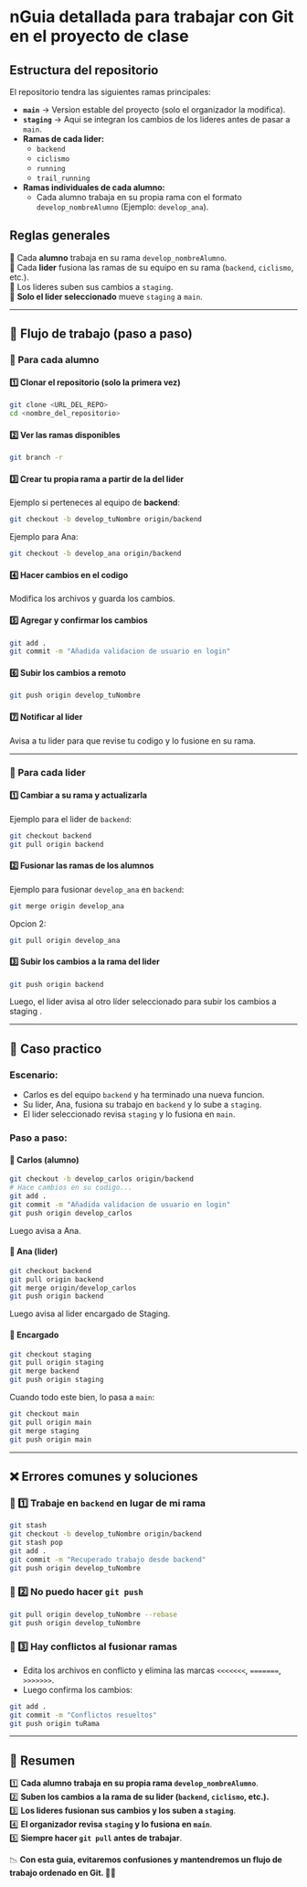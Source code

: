 # nGuia detallada para trabajar con Git en el proyecto de clase

## Estructura del repositorio
El repositorio tendra las siguientes ramas principales:

- **`main`** → Version estable del proyecto (solo el organizador la modifica).
- **`staging`** → Aqui se integran los cambios de los lideres antes de pasar a `main`.
- **Ramas de cada lider:**
  - `backend`
  - `ciclismo`
  - `running`
  - `trail_running`
- **Ramas individuales de cada alumno:**
  - Cada alumno trabaja en su propia rama con el formato `develop_nombreAlumno` (Ejemplo: `develop_ana`).

## Reglas generales
💚 Cada **alumno** trabaja en su rama `develop_nombreAlumno`.  
💚 Cada **lider** fusiona las ramas de su equipo en su rama (`backend`, `ciclismo`, etc.).  
💚 Los lideres suben sus cambios a `staging`.  
💚 **Solo el lider seleccionado** mueve `staging` a `main`.  

---

## 🚀 Flujo de trabajo (paso a paso)

### 👥 Para cada alumno
#### 1️⃣ Clonar el repositorio (solo la primera vez)
```sh
git clone <URL_DEL_REPO>
cd <nombre_del_repositorio>
```

#### 2️⃣ Ver las ramas disponibles
```sh
git branch -r
```

#### 3️⃣ Crear tu propia rama a partir de la del lider
Ejemplo si perteneces al equipo de **backend**:
```sh
git checkout -b develop_tuNombre origin/backend
```
Ejemplo para Ana:
```sh
git checkout -b develop_ana origin/backend
```

#### 4️⃣ Hacer cambios en el codigo
Modifica los archivos y guarda los cambios.

#### 5️⃣ Agregar y confirmar los cambios
```sh
git add .
git commit -m "Añadida validacion de usuario en login"
```

#### 6️⃣ Subir los cambios a remoto
```sh
git push origin develop_tuNombre
```

#### 7️⃣ Notificar al lider
Avisa a tu lider para que revise tu codigo y lo fusione en su rama.

---

### 👑 Para cada lider
#### 1️⃣ Cambiar a su rama y actualizarla
Ejemplo para el lider de `backend`:
```sh
git checkout backend
git pull origin backend
```

#### 2️⃣ Fusionar las ramas de los alumnos
Ejemplo para fusionar `develop_ana` en `backend`:
```sh
git merge origin develop_ana
```

Opcion 2:
```sh
git pull origin develop_ana
```

#### 3️⃣ Subir los cambios a la rama del lider
```sh
git push origin backend
```

Luego, el lider avisa al otro líder seleccionado para subir los cambios a staging .


---

## 🎯 Caso practico
### **Escenario:**
- Carlos es del equipo `backend` y ha terminado una nueva funcion.
- Su lider, Ana, fusiona su trabajo en `backend` y lo sube a `staging`.
- El lider seleccionado revisa `staging` y lo fusiona en `main`.

### **Paso a paso:**
#### 🔹 Carlos (alumno)
```sh
git checkout -b develop_carlos origin/backend
# Hace cambios en su codigo...
git add .
git commit -m "Añadida validacion de usuario en login"
git push origin develop_carlos
```
Luego avisa a Ana.

#### 🔹 Ana (lider)
```sh
git checkout backend
git pull origin backend
git merge origin/develop_carlos
git push origin backend
```
Luego avisa al lider encargado de Staging.

#### 🔹 Encargado
```sh
git checkout staging
git pull origin staging
git merge backend
git push origin staging
```
Cuando todo este bien, lo pasa a `main`:
```sh
git checkout main
git pull origin main
git merge staging
git push origin main
```

---

## ❌ Errores comunes y soluciones
### 🔹 1️⃣ Trabaje en `backend` en lugar de mi rama
```sh
git stash
git checkout -b develop_tuNombre origin/backend
git stash pop
git add .
git commit -m "Recuperado trabajo desde backend"
git push origin develop_tuNombre
```

### 🔹 2️⃣ No puedo hacer `git push`
```sh
git pull origin develop_tuNombre --rebase
git push origin develop_tuNombre
```

### 🔹 3️⃣ Hay conflictos al fusionar ramas
- Edita los archivos en conflicto y elimina las marcas `<<<<<<<`, `=======`, `>>>>>>>`.
- Luego confirma los cambios:
```sh
git add .
git commit -m "Conflictos resueltos"
git push origin tuRama
```

---

## 🚀 **Resumen**
1️⃣ **Cada alumno trabaja en su propia rama `develop_nombreAlumno`**.  
2️⃣ **Suben los cambios a la rama de su lider (`backend`, `ciclismo`, etc.).**  
3️⃣ **Los lideres fusionan sus cambios y los suben a `staging`**.  
4️⃣ **El organizador revisa `staging` y lo fusiona en `main`**.  
5️⃣ **Siempre hacer `git pull` antes de trabajar**.  

📉 **Con esta guia, evitaremos confusiones y mantendremos un flujo de trabajo ordenado en Git. 🚀🔥**


